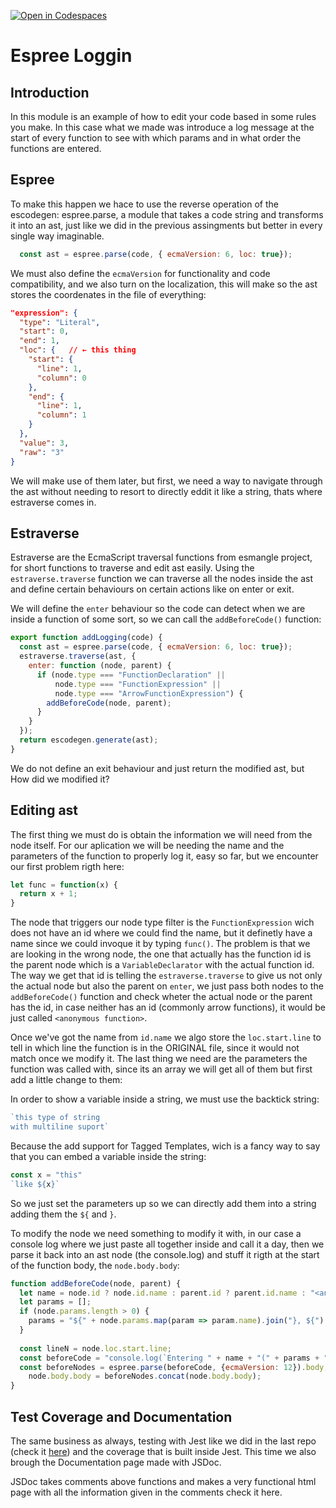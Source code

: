 [![Open in Codespaces](https://classroom.github.com/assets/launch-codespace-f4981d0f882b2a3f0472912d15f9806d57e124e0fc890972558857b51b24a6f9.svg)](https://classroom.github.com/open-in-codespaces?assignment_repo_id=10341976)

# Espree Loggin

## Introduction
In this module is an example of how to edit your code based in some rules you make. In this case what we made was introduce a log message at the start of every function to see with which params and in what order the functions are entered.

## Espree
To make this happen we hace to use the reverse operation of the escodegen: espree.parse, a module that takes a code string and transforms it into an ast, just like we did in the previous assingments but better in every single way imaginable.

```javascript
  const ast = espree.parse(code, { ecmaVersion: 6, loc: true});
```
We must also define the `ecmaVersion` for functionality and code compatibility, and we also turn on the localization, this will make so the ast stores the coordenates in the file of everything:
```json
"expression": {
  "type": "Literal",
  "start": 0,
  "end": 1,
  "loc": {   // ← this thing
    "start": {
      "line": 1,
      "column": 0
    },
    "end": {
      "line": 1,
      "column": 1
    }
  },
  "value": 3,
  "raw": "3"
}
```
We will make use of them later, but first, we need a way to navigate through the ast without needing to resort to directly eddit it like a string, thats where estraverse comes in.

## Estraverse
Estraverse are the EcmaScript traversal functions from esmangle project, for short functions to traverse and edit ast easily. Using the `estraverse.traverse` function we can traverse all the nodes inside the ast and define certain behaviours on certain actions like on enter or exit.

We will define the `enter` behaviour so the code can detect when we are inside a function of some sort, so we can call the `addBeforeCode()` function:
```js
export function addLogging(code) {
  const ast = espree.parse(code, { ecmaVersion: 6, loc: true});
  estraverse.traverse(ast, {
    enter: function (node, parent) {
      if (node.type === "FunctionDeclaration" ||
          node.type === "FunctionExpression" ||
          node.type === "ArrowFunctionExpression") {
        addBeforeCode(node, parent);
      }
    }
  });
  return escodegen.generate(ast);
}
```
We do not define an exit behaviour and just return the modified ast, but How did we modified it?

## Editing ast
The first thing we must do is obtain the information we will need from the node itself. For our aplication we will be needing the name and the parameters of the function to properly log it, easy so far, but we encounter our first problem rigth here:

```js
let func = function(x) {
  return x + 1;
}
```
The node that triggers our node type filter is the `FunctionExpression` wich does not have an id where we could find the name, but it definetly have a name since we could invoque it by typing `func()`. The problem is that we are looking in the wrong node, the one that actually has the function id is the parent node which is a `VariableDeclarator` with the actual function id. The way we get that id is telling the `estraverse.traverse` to give us not only the actual node but also the parent on `enter`, we just pass both nodes to the `addBeforeCode()` function and check wheter the actual node or the parent has the id, in case neither has an id (commonly arrow functions), it would be just called `<anonymous function>`.

Once we've got the name from `id.name` we algo store the `loc.start.line` to tell in which line the function is in the ORIGINAL file, since it would not match once we modify it. The last thing we need are the parameters the function was called with, since its an array we will get all of them but first add a little change to them:

In order to show a variable inside a string, we must use the backtick string:
```js
`this type of string
with multiline suport`
```
Because the add support for Tagged Templates, wich is a fancy way to say that you can embed a variable inside the string:
```js
const x = "this"
`like ${x}`
```
So we just set the parameters up so we can directly add them into a string adding them the `${` and `}`.

To modify the node we need something to modify it with, in our case a console log where we just paste all together inside and call it a day, then we parse it back into an ast node (the console.log) and stuff it rigth at the start of the function body, the `node.body.body`:

```js
function addBeforeCode(node, parent) {
  let name = node.id ? node.id.name : parent.id ? parent.id.name : "<anonymous function>";
  let params = [];
  if (node.params.length > 0) {
    params = "${" + node.params.map(param => param.name).join("}, ${") + "}";
  }
  
  const lineN = node.loc.start.line;
  const beforeCode = "console.log(`Entering " + name + "(" + params + ") at line " + lineN + "`);";
  const beforeNodes = espree.parse(beforeCode, {ecmaVersion: 12}).body;
	node.body.body = beforeNodes.concat(node.body.body);
}
```

## Test Coverage and Documentation
The same business as always, testing with Jest like we did in the last repo (check it [here](https://github.com/ULL-ESIT-PL-2223/hello-compilers-jorge-gonzalez-delgado-alu0101330105#testing-with-jest)) and the coverage that is built inside Jest. This time we also brough the Documentation page made with JSDoc.

JSDoc takes comments above functions and makes a very functional html page with all the information given in the comments check it here.